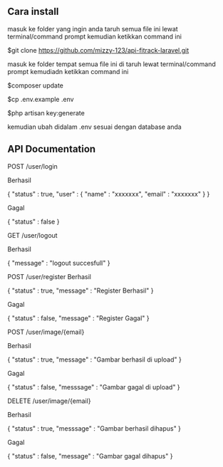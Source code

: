 ## Cara install

masuk ke folder yang ingin anda taruh semua file ini lewat terminal/command prompt
kemudian ketikkan command ini

$git clone https://github.com/mizzy-123/api-fitrack-laravel.git

masuk ke folder tempat semua file ini di taruh lewat terminal/command prompt
kemudiadn ketikkan command ini

$composer update

$cp .env.example .env

$php artisan key:generate

kemudian ubah didalam .env sesuai dengan database anda

## API Documentation

POST /user/login

Berhasil

{
"status" : true,
"user" : {
"name" : "xxxxxxx", 
"email" : "xxxxxxx"
}
}

Gagal

{
"status" : false
}

GET /user/logout

Berhasil

{
"message" : "logout succesfull"
}

POST /user/register
Berhasil

{
"status" : true,
"message" : "Register Berhasil"
}

Gagal

{
"status" : false,
"message" : "Register Gagal"
}

POST /user/image/{email}

Berhasil

{
"status" : true,
"message" : "Gambar berhasil di upload"
}

Gagal

{
"status" : false,
"messsage" : "Gambar gagal di upload"
}

DELETE /user/image/{email}

Berhasil

{
"status" : true,
"messsage" : "Gambar berhasil dihapus"
}

Gagal

{
"status" : false,
"message" : "Gambar gagal dihapus"
}

